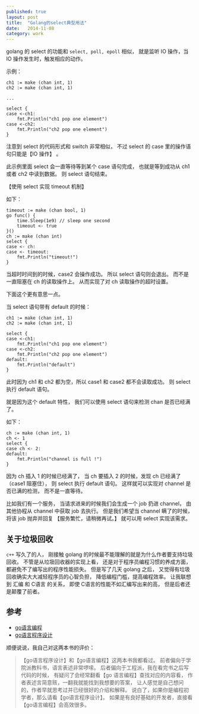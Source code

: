 ```yaml
---
published: true
layout: post
title:  "Golang的select典型用法"
date:   2014-11-08
category: work
---
```


golang 的 select 的功能和 `select, poll, epoll` 相似，
就是监听 IO 操作，当 IO 操作发生时，触发相应的动作。

示例：

```
ch1 := make (chan int, 1)
ch2 := make (chan int, 1)

...

select {
case <-ch1:
    fmt.Println("ch1 pop one element")
case <-ch2:
    fmt.Println("ch2 pop one element")
}
```

注意到 select 的代码形式和 switch 非常相似，
不过 select 的 case 里的操作语句只能是【IO 操作】 。

此示例里面 select 会一直等待等到某个 case 语句完成，
也就是等到成功从 ch1 或者 ch2 中读到数据。
则 select 语句结束。

【使用 select 实现 timeout 机制】

如下：

```
timeout := make (chan bool, 1)
go func() {
    time.Sleep(1e9) // sleep one second
    timeout <- true
}()
ch := make (chan int)
select {
case <- ch:
case <- timeout:
    fmt.Println("timeout!")
}
```

当超时时间到的时候，case2 会操作成功。
所以 select 语句则会退出。
而不是一直阻塞在 ch 的读取操作上。
从而实现了对 ch 读取操作的超时设置。

下面这个更有意思一点。

当 select 语句带有 default 的时候：

```
ch1 := make (chan int, 1)
ch2 := make (chan int, 1)

select {
case <-ch1:
    fmt.Println("ch1 pop one element")
case <-ch2:
    fmt.Println("ch2 pop one element")
default:
    fmt.Println("default")
}
```

此时因为 ch1 和 ch2 都为空，所以 case1 和 case2 都不会读取成功。
则 select 执行 default 语句。

就是因为这个 default 特性，
我们可以使用 select 语句来检测 chan 是否已经满了。

如下：

```
ch := make (chan int, 1)
ch <- 1
select {
case ch <- 2:
default:
    fmt.Println("channel is full !")
}
```

因为 ch 插入 1 的时候已经满了，
当 ch 要插入 2 的时候，发现 ch 已经满了（case1 阻塞住），
则 select 执行 default 语句。
这样就可以实现对 channel 是否已满的检测，
而不是一直等待。

比如我们有一个服务，
当请求进来的时候我们会生成一个 job 扔进 channel，
由其他协程从 channel 中获取 job 去执行。
但是我们希望当 channel 瞒了的时候，
将该 job 抛弃并回复 【服务繁忙，请稍微再试。】
就可以用 select 实现该需求。

## 关于垃圾回收

`c++` 写久了的人，
刚接触 golang 的时候最不能理解的就是为什么作者要支持垃圾回收。
不管是从垃圾回收器的实现上看，
还是对于程序员编程习惯的养成方面，
都避免不了编写出的程序性能损失。
但是写了几天 golang 之后，
又觉得有垃圾回收确实大大减轻程序员的心智负担，
降低编程门槛，提高编程效率。
让我联想到 汇编 和 C语言 的关系，
即使 C语言的性能不如汇编写出来的高，
但是后者还是颠覆了前者。

## 参考

+ [go语言编程]
+ [go语言程序设计]

顺便说说，我自己对这两本书的评价：

> 【go语言程序设计】和【go语言编程】这两本书我都看过。 
> 前者偏向于学院派教科书，语言表述非常啰嗦。 
> 后者偏向于工程派，我在看完书之后写代码的时候，
> 有疑问了会经常翻看【go 语言编程】查找对应的内容看，
> 作者表述言简意赅，一翻我就能找到我想要的答案，
> 让人感觉是自己想问的，作者早就思考过并已经很好的介绍和解释。 
> 说白了，如果你是编程初学者，那么请看【go语言程序设计】。
> 如果是有良好基础的开发者，直接看【go语言编程】会高效很多。


[go语言编程]:http://book.douban.com/subject/11577300/
[go语言程序设计]:http://book.douban.com/subject/24869910/


